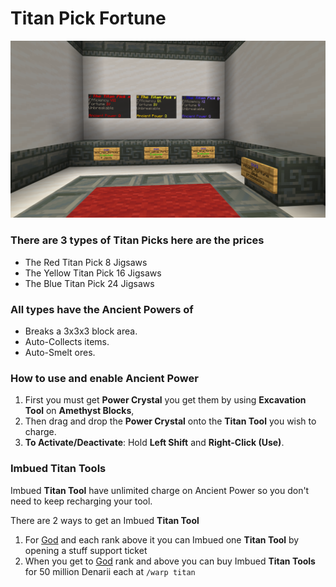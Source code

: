 # Titan Pick Fortune

![](<../../.gitbook/assets/The Titan Pick Fortune.png>)

  ### There are 3 types of Titan Picks here are the prices
  
  - The Red Titan Pick 8 Jigsaws
  - The Yellow Titan Pick 16 Jigsaws
  - The Blue Titan Pick 24 Jigsaws
  
  ### All types have the Ancient Powers of

  - Breaks a 3x3x3 block area.
  - Auto-Collects items.
  - Auto-Smelt ores.
  
  ### How to use and enable Ancient Power

  1. First you must get **Power Crystal** you get them by using **Excavation Tool** on **Amethyst Blocks**, 
  2. Then drag and drop the **Power Crystal** onto the **Titan Tool** you wish to charge.
  3. **To Activate/Deactivate**: Hold **Left Shift** and **Right-Click (Use)**.

  ### Imbued Titan Tools

  Imbued **Titan Tool** have unlimited charge on Ancient Power so you don't need to keep recharging your tool.

  There are 2 ways to get an Imbued **Titan Tool**

  1. For [God](../ranks/divine-tier/01-god.md) and each rank above it you can Imbued one **Titan Tool** by opening a stuff support ticket
  2. When you get to [God](../ranks/divine-tier/01-god.md) rank and above you can buy Imbued **Titan Tools** for 50 million Denarii each at `/warp titan`